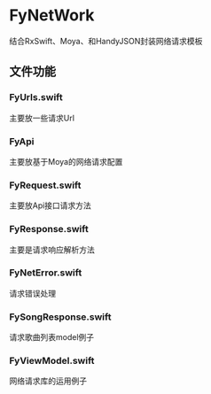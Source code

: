 # FyNetWork
结合RxSwift、Moya、和HandyJSON封装网络请求模板


## 文件功能

### FyUrls.swift 

主要放一些请求Url

### FyApi

主要放基于Moya的网络请求配置

### FyRequest.swift

主要放Api接口请求方法

### FyResponse.swift

主要是请求响应解析方法

### FyNetError.swift

请求错误处理

### FySongResponse.swift

请求歌曲列表model例子

### FyViewModel.swift

网络请求库的运用例子

